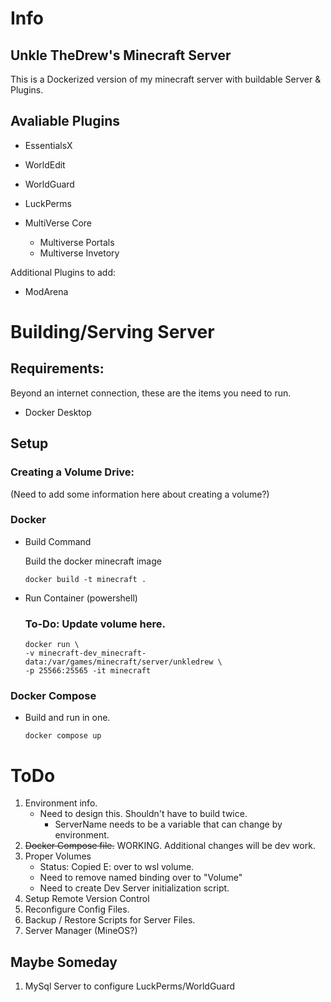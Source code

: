 # Info
## Unkle TheDrew's Minecraft Server

This is a Dockerized version of my minecraft server with buildable Server & Plugins. 

## Avaliable Plugins
- EssentialsX
- WorldEdit
- WorldGuard
- LuckPerms

- MultiVerse Core
    - Multiverse Portals
    - Multiverse Invetory

Additional Plugins to add:
- ModArena
# Building/Serving Server
## Requirements:
Beyond an internet connection, these are the items you need to run. 
- Docker Desktop

## Setup
### Creating a Volume Drive:
(Need to add some information here about creating a volume?)
 
### Docker
- Build Command 
    
    Build the docker minecraft image 

    ```
    docker build -t minecraft .
    ```
- Run Container (powershell)

    ### To-Do: Update volume here. 

    ```
    docker run \
    -v minecraft-dev_minecraft-data:/var/games/minecraft/server/unkledrew \
    -p 25566:25565 -it minecraft
    ```
### Docker Compose
- Build and run in one.

    ```
    docker compose up 
    ```

# ToDo
1. Environment info.
    - Need to design this.  Shouldn't have to build twice. 
        - ServerName needs to be a variable that can change by environment. 
2. ~~Docker Compose file.~~ WORKING. Additional changes will be dev work.
3. Proper Volumes
    - Status: Copied E: over to wsl volume. 
    - Need to remove named binding over to "Volume" 
    - Need to create Dev Server initialization script.
4. Setup Remote Version Control
5. Reconfigure Config Files.
6. Backup / Restore Scripts for Server Files.
7. Server Manager (MineOS?)

## Maybe Someday
1. MySql Server to configure LuckPerms/WorldGuard

    
